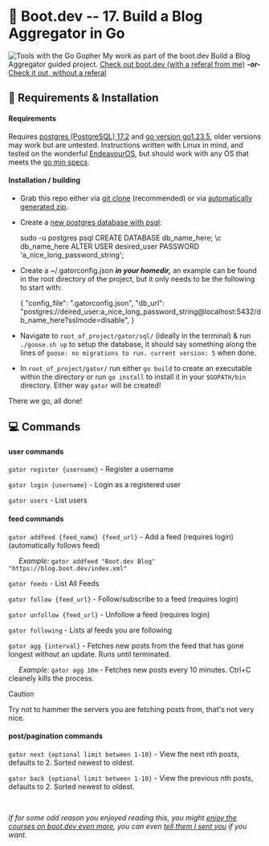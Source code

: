 
# :bear: Boot.dev -- 17. Build a Blog Aggregator in Go
<!-- Hello. If you're reading this you're a beautiful and wonderful person. -->

![Tools with the Go Gopher](https://storage.googleapis.com/qvault-webapp-dynamic-assets/course_assets/fbuH9HC.png)
My work as part of the boot.dev Build a Blog Aggregator guided project.
[Check out boot.dev (with a referal from me)](https://wzl.to/boot.dev)  ***-or-*** [Check it out, without a referal](https://wzl.to/boot.dev_noref)

## :wrench: Requirements & Installation
#### Requirements
Requires [postgres (PostgreSQL) 17.2](https://www.postgresql.org/docs/current/tutorial-install.html) and [go version go1.23.5](https://go.dev/doc/install), older versions may work but are untested. Instructions written with Linux in mind, and tested on the wonderful [EndeavourOS](https://endeavouros.com/), but should work with any OS that meets the [go min specs](https://go.dev/wiki/MinimumRequirements).
#### Installation / building
 - Grab this repo either via [git clone](https://git-scm.com/docs/git-clone) (recommended) or via [automatically generated zip](https://github.com/StupidWeasel/bootdev-blog-aggregator/archive/refs/heads/main.zip).
 - Create a [new postgres database with psql](https://www.postgresql.org/docs/current/app-psql.html):

    sudo -u postgres psql
    CREATE DATABASE db_name_here;
    \c db_name_here
    ALTER USER desired_user PASSWORD 'a_nice_long_password_string';


 - Create a ~/.gatorconfig.json ***in your homedir,*** an example can be found in the root directory of the project, but it only needs to be the following to start with:

     {
      "config_file": ".gatorconfig.json",
      "db_url": "postgres://deired_user:a_nice_long_password_string@localhost:5432/db_name_here?sslmode=disable",
     }

 - Navigate to `root_of_project/gator/sql/` (ideally in the terminal) & run  `./goose.sh up` to setup the database, it should say something along the lines of `goose: no migrations to run. current version: 5` when done.
 - In `root_of_project/gator/` run either `go build` to create an executable within the directory or run `go install` to install it in your `$GOPATH/bin` directory. Either way `gator` will be created!
 
 There we go, all done!
## :computer: Commands
#### user commands
`gator register {username}` - Register a username

`gator login {username}` - Login as a registered user

`gator users` - List users

#### feed commands
`gator addfeed {feed_name} {feed_url}` - Add a feed (requires login) (automatically follows feed)

⠀⠀*Example:* `gator addfeed "Boot.dev Blog" "https://blog.boot.dev/index.xml"`

`gator feeds` - List All Feeds

`gator follow {feed_url}` - Follow/subscribe to a feed (requires login)

`gator unfollow {feed_url}` - Unfollow a feed (requires login)

`gator following` - Lists al feeds you are following

`gator agg {interval}` - Fetches new posts from the feed that has gone longest without an update. Runs until terminated.

⠀⠀*Example:* `gator agg 10m` - Fetches new posts every 10 minutes. Ctrl+C cleanely kills the process.

> [!CAUTION]
> Try not to hammer the servers you are fetching posts from, that's not very nice.

#### post/pagination commands
`gator next {optional limit between 1-10}` - View the next nth posts, defaults to 2. Sorted newest to oldest.

`gator back {optional limit between 1-10}` - View the previous nth posts, defaults to 2. Sorted newest to oldest.

⠀ 



*If for some odd reason you enjoyed reading this, you might [enjoy the courses on boot.dev even more](https://wzl.to/boot.dev_noref), you can even [tell them I sent you](https://wzl.to/boot.dev) if you want.*
